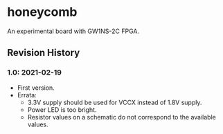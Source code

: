 # honeycomb

An experimental board with GW1NS-2C FPGA.

## Revision History

### 1.0: 2021-02-19

* First version.
* Errata:
    * 3.3V supply should be used for VCCX instead of 1.8V supply.
    * Power LED is too bright.
    * Resistor values on a schematic do not correspond to the available values.
